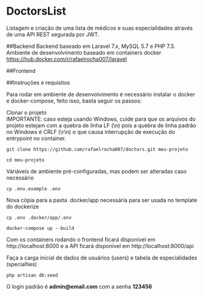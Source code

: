 # DoctorsList

Listagem e criação de uma lista de médicos e suas especialidades através de uma API REST segurada por JWT.

##Backend
Backend baseado em Laravel 7.x, MySQL 5.7 e PHP 7.3.
Ambiente de desenvolvimento baseado em containers docker https://hub.docker.com/r/rafaelrocha007/laravel

##Frontend

##Instruções e requisitos

Para rodar em ambiente de desenvolvimento é necessário instalar o docker e docker-compose, feito isso, basta seguir os passos:

Clonar o projeto  
IMPORTANTE: caso esteja usando Windows, cuide para que os arquivos do projeto estejam com a quebra de linha LF (\n) pois a quebra de linha padrão no Windows é CRLF (\r\n) o que causa interrupção de execução do entrypoint no container.

    git clone https://github.com/rafaelrocha007/doctors.git meu-projeto

    cd meu-projeto
    
Variáveis de ambiente pré-configuradas, mas podem ser alteradas caso necessário
 
    cp .env.example .env      
    
Nova cópia para a pasta .docker/app necessária para ser usada no template do dockerize

    cp .env .docker/app/.env  

    docker-compose up --build

Com os containers rodando o frontend ficará disponível em http://localhost:8000 e a API ficará disponível em http://localhost:8000/api 

Faça a carga inicial de dados de usuários (users) e tabela de especialidades (specialties)

    php artisan db:seed

O login padrão é __admin@email.com__ com a senha __123456__
